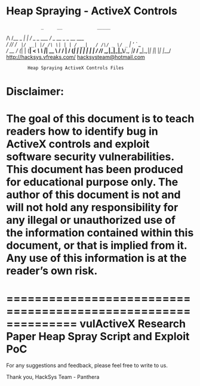 Heap Spraying - ActiveX Controls
================================


                 _     __             _____                    
  /\  /\__ _  ___| | __/ _\_   _ ___  /__   \___  __ _ _ __ ___  
 / /_/ / _` |/ __| |/ /\ \| | | / __|   / /\/ _ \/ _` | '_ ` _ \
/ __  / (_| | (__|   < _\ \ |_| \__ \  / / |  __/ (_| | | | | | |
\/ /_/ \__,_|\___|_|\_\\__/\__, |___/  \/   \___|\__,_|_| |_| |_|
                           |___/                                
                                http://hacksys.vfreaks.com/
                                  hacksysteam@hotmail.com

            Heap Spraying ActiveX Controls Files



Disclaimer:
==============================================================
The goal of this document is to teach readers how to identify bug in ActiveX controls and 
exploit software security vulnerabilities. This document has been produced for educational 
purpose only. The author of this document is not and will not hold any responsibility for any
illegal or unauthorized use of the information contained within this document, or that is implied
from it. Any use of this information is at the reader’s own risk.
==============================================================

==============================================================
vulActiveX Research Paper Heap Spray Script and Exploit PoC
=============================================================

For any suggestions and feedback, please feel free to write to us.

Thank you,
HackSys Team - Panthera
